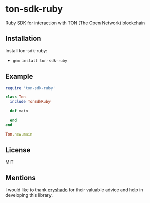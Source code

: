 # ton-sdk-ruby

Ruby SDK for interaction with TON (The Open Network) blockchain

## Installation

Install ton-sdk-ruby:

- `gem install ton-sdk-ruby`

## Example

```ruby
require 'ton-sdk-ruby'

class Ton
  include TonSdkRuby
  
  def main
    
  end
end

Ton.new.main
```

## License

MIT

## Mentions

I would like to thank [cryshado](https://github.com/cryshado) for their valuable advice and help in developing this library.
